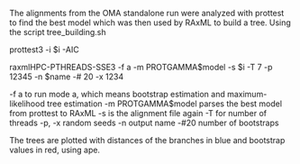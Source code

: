 The alignments from the OMA standalone run were analyzed with prottest to find the best model which was then used by RAxML to build a tree. Using the script tree_building.sh 

prottest3 -i $i -AIC

raxmlHPC-PTHREADS-SSE3 -f a -m PROTGAMMA$model -s $i -T 7 -p 12345 -n $name -# 20 -x 1234

-f a to run mode a, which means bootstrap estimation and maximum-likelihood tree estimation
-m PROTGAMMA$model parses the best model from prottest to RAxML
-s is the alignment file again
-T for number of threads
-p, -x random seeds
-n output name
-#20 number of bootstraps

The trees are plotted with distances of the branches in blue and bootstrap values in red, using ape.

